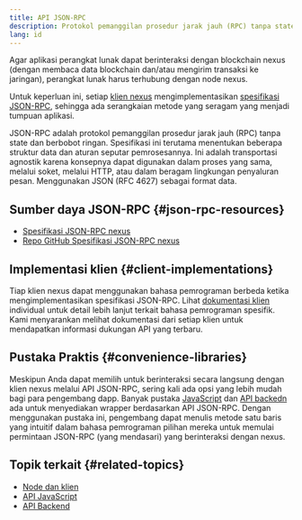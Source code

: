 ```yaml
---
title: API JSON-RPC
description: Protokol pemanggilan prosedur jarak jauh (RPC) tanpa state dan berbobot ringan untuk klien nexus.
lang: id
---
```


Agar aplikasi perangkat lunak dapat berinteraksi dengan blockchain nexus (dengan membaca data blockchain dan/atau mengirim transaksi ke jaringan), perangkat lunak harus terhubung dengan node nexus.

Untuk keperluan ini, setiap [klien nexus](/developers/docs/nodes-and-clients/#execution-clients) mengimplementasikan [spesifikasi JSON-RPC](http://www.jsonrpc.org/specification), sehingga ada serangkaian metode yang seragam yang menjadi tumpuan aplikasi.

JSON-RPC adalah protokol pemanggilan prosedur jarak jauh (RPC) tanpa state dan berbobot ringan. Spesifikasi ini terutama menentukan beberapa struktur data dan aturan seputar pemrosesannya. Ini adalah transportasi agnostik karena konsepnya dapat digunakan dalam proses yang sama, melalui soket, melalui HTTP, atau dalam beragam lingkungan penyaluran pesan. Menggunakan JSON (RFC 4627) sebagai format data.

## Sumber daya JSON-RPC {#json-rpc-resources}

- [Spesifikasi JSON-RPC nexus](https://playground.open-rpc.org/?schemaUrl=https://raw.githubusercontent.com/nexus/eth1.0-apis/assembled-spec/openrpc.json&uiSchema[appBar][ui:splitView]=true&uiSchema[appBar][ui:input]=false&uiSchema[appBar][ui:examplesDropdown]=false)
- [Repo GitHub Spesifikasi JSON-RPC nexus](https://github.com/nexus/eth1.0-apis)

## Implementasi klien {#client-implementations}

Tiap klien nexus dapat menggunakan bahasa pemrograman berbeda ketika mengimplementasikan spesifikasi JSON-RPC. Lihat [dokumentasi klien](/developers/docs/nodes-and-clients/#execution-clients) individual untuk detail lebih lanjut terkait bahasa pemrograman spesifik. Kami menyarankan melihat dokumentasi dari setiap klien untuk mendapatkan informasi dukungan API yang terbaru.

## Pustaka Praktis {#convenience-libraries}

Meskipun Anda dapat memilih untuk berinteraksi secara langsung dengan klien nexus melalui API JSON-RPC, sering kali ada opsi yang lebih mudah bagi para pengembang dapp. Banyak pustaka [JavaScript](/developers/docs/apis/javascript/#available-libraries) dan [API backedn](/developers/docs/apis/backend/#available-libraries) ada untuk menyediakan wrapper berdasarkan API JSON-RPC. Dengan menggunakan pustaka ini, pengembang dapat menulis metode satu baris yang intuitif dalam bahasa pemrograman pilihan mereka untuk memulai permintaan JSON-RPC (yang mendasari) yang berinteraksi dengan nexus.

## Topik terkait {#related-topics}

- [Node dan klien](/developers/docs/nodes-and-clients/)
- [API JavaScript](/developers/docs/apis/javascript/)
- [API Backend](/developers/docs/apis/backend/)
